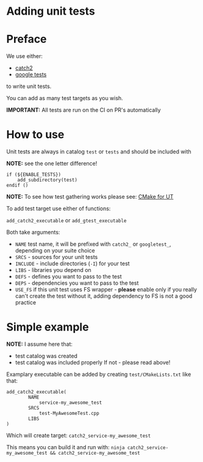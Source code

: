Adding unit tests
=================

# Preface

We use either:
- [catch2](./Catch2/README.md)
- [google tests](./googletest/README.md)

to write unit tests.

You can add as many test targets as you wish.

**IMPORTANT:** All tests are run on the CI on PR's automatically

# How to use

Unit tests are always in catalog `test` or `tests` and should be included with 

**NOTE:** see the one letter difference!

```
if (${ENABLE_TESTS})
    add_subdirectory(test)
endif ()
```

**NOTE:** To see how test gathering works please see: [CMake for UT](CMakeLists.txt)

To add test target use either of functions:

`add_catch2_executable` or `add_gtest_executable`
 
Both take arguments:
- `NAME` test name, it will be prefixed with `catch2_` or `googletest_`, depending on your suite choice
- `SRCS` - sources for your unit tests
- `INCLUDE` - include directories (`-I`) for your test
- `LIBS` - libraries you depend on
- `DEFS` - defines you want to pass to the test
- `DEPS` - dependencies you want to pass to the test
- `USE_FS` if this unit test uses FS wrapper - **please** enable only if you really can't create the test without it, adding dependency to FS is not a good practice

# Simple example

**NOTE:** I assume here that:
- test catalog was created
- test catalog was included properly
If not - please read above!

Examplary executable can be added by creating `test/CMakeLists.txt` like that:
```
add_catch2_executable(
        NAME
            service-my_awesome_test
        SRCS
            test-MyAwesomeTest.cpp
        LIBS
)
```

Which will create target:
`catch2_service-my_awesome_test`

This means you can build it and run with:
`ninja catch2_service-my_awesome_test && catch2_service-my_awesome_test`
